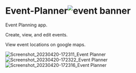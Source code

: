 # Event-Planner![event banner](https://user-images.githubusercontent.com/43072113/234157495-78fde7d6-32ef-4370-a9ad-227edaee94f4.png)
Event Planning app.

Create, view, and edit events.

View event locations on google maps.

![Screenshot_20230420-172311_Event Planner](https://user-images.githubusercontent.com/43072113/234157580-4f5cef68-b818-4fc8-af12-938890357e1d.jpg)
![Screenshot_20230420-172322_Event Planner](https://user-images.githubusercontent.com/43072113/234157598-182788fa-ba17-4deb-8cea-610c25aea869.jpg)
![Screenshot_20230420-172316_Event Planner](https://user-images.githubusercontent.com/43072113/234157601-889a1995-e9fa-40aa-8311-e5bf3443bcfc.jpg)
